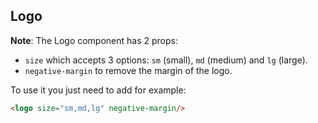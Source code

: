## Logo

**Note**: 
The Logo component has 2 props:

- `size` which accepts 3 options: `sm` (small), `md` (medium) and `lg` (large).
- `negative-margin` to remove the margin of the logo.

To use it you just need to add for example:

```html
<logo size="sm,md,lg" negative-margin/>
```